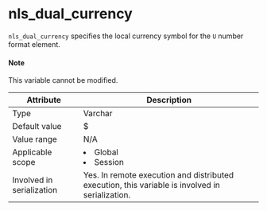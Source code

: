 # nls_dual_currency

`nls_dual_currency` specifies the local currency symbol for the `U` number format element.

<main id="notice" type='explain'>
    <h4>Note</h4>
    <p>This variable cannot be modified. </p>
</main>

| Attribute | Description |
|---------|------------------------------------------------------------------------------------------------------------|
| Type | Varchar |
| Default value | $ |
| Value range | N/A |
| Applicable scope | <li> Global   <li> Session |
| Involved in serialization | Yes. In remote execution and distributed execution, this variable is involved in serialization.  |
